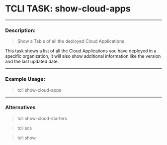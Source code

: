 # TCLI TASK: show-cloud-apps

---
### Description:

> Show a Table of all the deployed Cloud Applications

This task shows a list of all the Cloud Applications you have deployed in a specific organization, it will also show additional information like the version and the last updated date.

---
### Example Usage:

> tcli show-cloud-apps

---
### Alternatives
> tcli show-cloud-starters

> tcli scs

> tcli show
